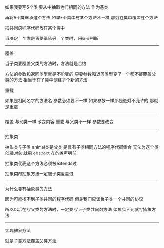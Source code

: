 如果我要写5个类 要从中抽取他们相同的方法 作为基类

再将5个类继承这个方法 如果5个类中有某个方法不一样 那就在类中覆盖这个方法

把共同的程序代码放在某个类中

当决定一个类是否要继承另一个类时，用is-a判断

***

覆盖

当子类要覆盖父类的方法时，方法就是合约

方法的参数和返回类型就是不能变的 只要参数和返回类型变了一个都不能覆盖父类的方法 相当于在子类中创建了个新的方法

重载

如果是相同名字的方法名 参数必须要不一样 如果参数一样那是绝对不允许的 那就是重载

***

覆盖 与父类一样 改变内容 重载 与父类不一样 参数要改变

***

抽象类

抽象类与子类 animal类是父类 是具有子类相同方法的程序代码集合 无法为这个类创建对象 就用 abstract 在的类声明前

抽象类代表这个方法必须被extends过

抽象类的抽象方法一定被子类覆盖过   

***

为什么要有抽象类的方法

因为可能找不到子类共同的程序代码 但是我们应该给子类一个共同的协议

所以以后在写父类的方法时，一定要写上子类共同的方法 如果找不到就写抽象方法

***

实现抽象方法

就是子类方法覆盖父类方法